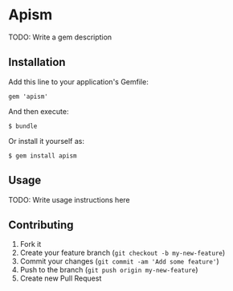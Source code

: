 # Apism

TODO: Write a gem description

## Installation

Add this line to your application's Gemfile:

    gem 'apism'

And then execute:

    $ bundle

Or install it yourself as:

    $ gem install apism

## Usage

TODO: Write usage instructions here

## Contributing

1. Fork it
2. Create your feature branch (`git checkout -b my-new-feature`)
3. Commit your changes (`git commit -am 'Add some feature'`)
4. Push to the branch (`git push origin my-new-feature`)
5. Create new Pull Request
